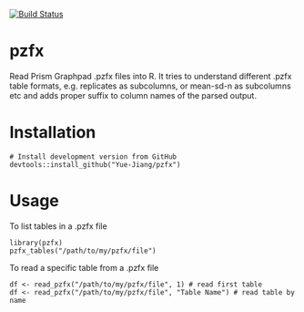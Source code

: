 [![Build Status](https://travis-ci.org/Yue-Jiang/pzfx.svg?branch=master)](https://travis-ci.org/Yue-Jiang/pzfx)

# pzfx
Read Prism Graphpad .pzfx files into R. It tries to understand different .pzfx table formats, e.g. replicates as subcolumns, or mean-sd-n as subcolumns etc and adds proper suffix to column names of the parsed output.

# Installation
```
# Install development version from GitHub
devtools::install_github("Yue-Jiang/pzfx")
```

# Usage

To list tables in a .pzfx file
```
library(pzfx)
pzfx_tables("/path/to/my/pzfx/file")
```

To read a specific table from a .pzfx file
```
df <- read_pzfx("/path/to/my/pzfx/file", 1) # read first table
df <- read_pzfx("/path/to/my/pzfx/file", "Table Name") # read table by name
```
